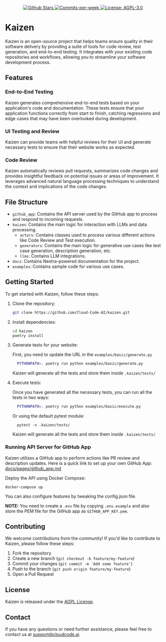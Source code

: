 <p align="center">
  <a href="https://github.com/Cloud-Code-AI/">
    <img src="https://img.shields.io/github/stars/Cloud-Code-AI/cloudcode" alt="Github Stars">
  </a>
  <a href="https://github.com/Cloud-Code-AI/cloudcode/pulse">
    <img src="https://img.shields.io/github/commit-activity/w/Cloud-Code-AI/cloudcode" alt="Commits-per-week">
  </a>
  <a href="https://opensource.org/license/agpl-v3">
    <img src="https://img.shields.io/badge/License-AGPL%20v3-blue.svg" alt="License: AGPL-3.0">
  </a>
</p>

# Kaizen

Kaizen is an open-source project that helps teams ensure quality in their software delivery by providing a suite of tools for code review, test generation, and end-to-end testing. It integrates with your existing code repositories and workflows, allowing you to streamline your software development process.

## Features

### End-to-End Testing

Kaizen generates comprehensive end-to-end tests based on your application's code and documentation. These tests ensure that your application functions correctly from start to finish, catching regressions and edge cases that may have been overlooked during development.

### UI Testing and Review

Kaizen can provide teams with helpful reviews for their UI and generate necessary tests to ensure that their website works as expected.

### Code Review

Kaizen automatically reviews pull requests, summarizes code changes and provides insightful feedback on potential issues or areas of improvement. It leverages advanced natural language processing techniques to understand the context and implications of the code changes.


## File Structure

- `github_app`: Contains the API server used by the GitHub app to process and respond to incoming requests.
- `kaizen`: Contains the main logic for interaction with LLMs and data processing.
  - `actors`: Contains classes used to process various different actions like Code Review and Test execution.
  - `generators`: Contains the main logic for generative use cases like test case generation, description generation, etc.
  - `llms`: Contains LLM integrations.
- `docs`: Contains Nextra-powered documentation for the project.
- `examples`: Contains sample code for various use cases.

## Getting Started

To get started with Kaizen, follow these steps:

1. Clone the repository:

   ```bash
   git clone https://github.com/Cloud-Code-AI/kaizen.git
   ```

2. Install dependencies:

   ```bash
   cd kaizen
   poetry install
   ```

3. Generate tests for your website:

    First, you need to update the URL in the `examples/basic/generate.py`
    ```bash
      PYTHONPATH=. poetry run python examples/basic/generate.py
    ```
  
    Kaizen will generate all the tests and store them inside `.kaizen/tests/`

4. Execute tests:

    Once you have generated all the necessary tests, you can run all the tests in two ways:
    ```bash
      PYTHONPATH=. poetry run python examples/basic/execute.py
    ```

    Or using the default pytest module:
   ```
     pytest -v .kaizen/tests/
   ```
  
    Kaizen will generate all the tests and store them inside `.kaizen/tests/`


### Running API Server for GitHub App

Kaizen utilizes a GitHub app to perform actions like PR review and description updates. Here is a quick link to set up your own GitHub App: [docs/pages/github_app.md](docs/pages/github_app.md)

Deploy the API using Docker Compose:
```
docker-compose up
```

You can also configure features by tweaking the config.json file.

**NOTE:** You need to create a `.env` file by copying `.env.example` and also store the PEM file for the GitHub app as `GITHUB_APP_KEY.pem`.

## Contributing

We welcome contributions from the community! If you'd like to contribute to Kaizen, please follow these steps:

1. Fork the repository
2. Create a new branch (`git checkout -b feature/my-feature`)
3. Commit your changes (`git commit -m 'Add some feature'`)
4. Push to the branch (`git push origin feature/my-feature`)
5. Open a Pull Request

## License

Kaizen is released under the [AGPL License](LICENSE).

## Contact

If you have any questions or need further assistance, please feel free to contact us at support@cloudcode.ai.
